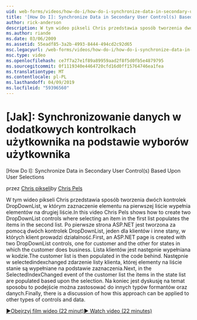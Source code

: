 ```yaml
---
uid: web-forms/videos/how-do-i/how-do-i-synchronize-data-in-secondary-user-controls-based-upon-user-selections
title: '[How Do I]: Synchronize Data in Secondary User Control(s) Based Upon User Selections | Microsoft Docs'
author: rick-anderson
description: W tym wideo pikseli Chris przedstawia sposób tworzenia dwóch kontrolek DropDownList, w którym zaznaczenie elementu na pierwszej liście wypełnia elementów na drugiej liście. Firs...
ms.author: riande
ms.date: 03/06/2009
ms.assetid: 55eadf85-3a2b-4993-8444-494cd2c92d65
msc.legacyurl: /web-forms/videos/how-do-i/how-do-i-synchronize-data-in-secondary-user-controls-based-upon-user-selections
msc.type: video
ms.openlocfilehash: ce7f7a27e1f89a89959aad2f8f5d0fb5e4879795
ms.sourcegitcommit: 0f1119340e4464720cfd16d0ff15764746ea1fea
ms.translationtype: MT
ms.contentlocale: pl-PL
ms.lasthandoff: 04/09/2019
ms.locfileid: "59396560"
---
```

# <a name="how-do-i-synchronize-data-in-secondary-user-controls-based-upon-user-selections"></a>[Jak]: Synchronizowanie danych w dodatkowych kontrolkach użytkownika na podstawie wyborów użytkownika
[How Do I]: Synchronize Data in Secondary User Control(s) Based Upon User Selections

<span data-ttu-id="a3cc3-104">przez [Chris pikseli](https://twitter.com/chrispels)</span><span class="sxs-lookup"><span data-stu-id="a3cc3-104">by [Chris Pels](https://twitter.com/chrispels)</span></span>

<span data-ttu-id="a3cc3-105">W tym wideo pikseli Chris przedstawia sposób tworzenia dwóch kontrolek DropDownList, w którym zaznaczenie elementu na pierwszej liście wypełnia elementów na drugiej liście.</span><span class="sxs-lookup"><span data-stu-id="a3cc3-105">In this video Chris Pels shows how to create two DropDownList controls where selecting an item in the first list populates the items in the second list.</span></span> <span data-ttu-id="a3cc3-106">Po pierwsze strona ASP.NET jest tworzona za pomocą dwóch kontrolek DropDownList, jeden dla klientów i inne stany, w których klient prowadzi działalność.</span><span class="sxs-lookup"><span data-stu-id="a3cc3-106">First, an ASP.NET page is created with two DropDownList controls, one for customer and the other for states in which the customer does business.</span></span> <span data-ttu-id="a3cc3-107">Lista klientów jest następnie wypełniana w kodzie.</span><span class="sxs-lookup"><span data-stu-id="a3cc3-107">The customer list is then populated in the code behind.</span></span> <span data-ttu-id="a3cc3-108">Następnie w selectedindexchanged zdarzenie listy klienta, której elementy na liście stanie są wypełniane na podstawie zaznaczenia.</span><span class="sxs-lookup"><span data-stu-id="a3cc3-108">Next, in the SelectedIndexChanged event of the customer list the items in the state list are populated based upon the selection.</span></span> <span data-ttu-id="a3cc3-109">Na koniec jest dyskusję na temat sposobu to podejście można zastosować do innych typów formantów oraz danych.</span><span class="sxs-lookup"><span data-stu-id="a3cc3-109">Finally, there is a discussion of how this approach can be applied to other types of controls and data.</span></span>

[<span data-ttu-id="a3cc3-110">&#9654;Obejrzyj film wideo (22 minut)</span><span class="sxs-lookup"><span data-stu-id="a3cc3-110">&#9654; Watch video (22 minutes)</span></span>](https://channel9.msdn.com/Blogs/ASP-NET-Site-Videos/how-do-i-synchronize-data-in-secondary-user-controls-based-upon-user-selections)
